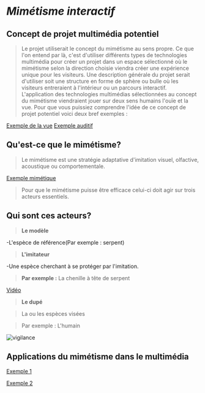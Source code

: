 # *Mimétisme interactif*

## Concept de projet multimédia potentiel

>Le projet utiliserait le concept du mimétisme au sens propre. Ce que l'on entend par là, c'est d'utiliser différents types de technologies multimédia pour créer un projet dans un espace sélectionné où le mimétisme selon la direction choisie viendra créer une expérience unique pour les visiteurs.
>Une description générale du projet serait d'utiliser soit une structure en forme de sphère ou bulle où les visiteurs entreraient à l'intérieur ou un parcours interactif. L'application des technologies multimédias sélectionnées au concept du mimétisme viendraient jouer sur deux sens humains l'ouïe et la vue.
> Pour que vous puissiez comprendre l'idée de ce concept de projet potentiel voici deux bref exemples :

[Exemple de la vue](https://www.youtube.com/watch?v=UZAO_07GdSs)
[Exemple auditif](https://www.youtube.com/watch?v=-ptrYHCVK8E)

## Qu'est-ce que le mimétisme?


>Le mimétisme est une stratégie adaptative d'imitation visuel, olfactive, acoustique ou comportementale.

[Exemple mimétique](https://youtube.com/shorts/9uYfWi0FyxQ?si=CSXXFHEWCy71NMbi)

>Pour que le mimétisme puisse être efficace celui-ci doit agir sur trois acteurs essentiels.


## Qui sont ces acteurs?

>**Le modèle**

-L'espèce de référence(Par exemple : serpent)

>**L'imitateur**

-Une espèce cherchant à se protéger par l'imitation.

>**Par exemple :** La chenille à tête de serpent

[Vidéo](https://www.youtube.com/watch?v=d6UpvkSdcrU)

> **Le dupé**

> La ou les espèces visées

> Par exemple : L'humain

![vigilance](https://media4.giphy.com/media/lirn1IJDukVLq/giphy.gif?cid=ecf05e47ldlpz702mchicx6k0fftvmcev0ofc6u9bx2gn2go&ep=v1_gifs_search&rid=giphy.gif&ct=g)


## Applications du mimétisme dans le multimédia

[Exemple 1](https://youtu.be/X1rjexdJBXU?si=hX2Fm7SH-zXJF_oy)

[Exemple 2](https://www.youtube.com/watch?v=rtRscfX8O44)




